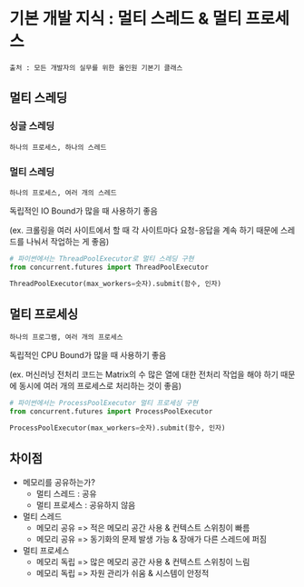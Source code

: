 # 기본 개발 지식 : 멀티 스레드 & 멀티 프로세스

```
출처 : 모든 개발자의 실무를 위한 올인원 기본기 클래스
```



## 멀티 스레딩

### 싱글 스레딩

```
하나의 프로세스, 하나의 스레드
```



### 멀티 스레딩

```
하나의 프로세스, 여러 개의 스레드
```

독립적인 IO Bound가 많을 때 사용하기 좋음

(ex. 크롤링을 여러 사이트에서 할 때 각 사이트마다 요청-응답을 계속 하기 때문에 스레드를 나눠서 작업하는 게 좋음)

```python
# 파이썬에서는 ThreadPoolExecutor로 멀티 스레딩 구현
from concurrent.futures import ThreadPoolExecutor

ThreadPoolExecutor(max_workers=숫자).submit(함수, 인자)
```



## 멀티 프로세싱

```
하나의 프로그램, 여러 개의 프로세스
```

독립적인 CPU Bound가 많을 때 사용하기 좋음

(ex. 머신러닝 전처리 코드는 Matrix의 수 많은 열에 대한 전처리 작업을 해야 하기 때문에 동시에 여러 개의 프로세스로 처리하는 것이 좋음)

```python
# 파이썬에서는 ProcessPoolExecutor 멀티 프로세싱 구현
from concurrent.futures import ProcessPoolExecutor

ProcessPoolExecutor(max_workers=숫자).submit(함수, 인자)
```



## 차이점

- 메모리를 공유하는가?
  - 멀티 스레드 : 공유
  - 멀티 프로세스 : 공유하지 않음
- 멀티 스레드
  - 메모리 공유 => 적은 메모리 공간 사용 & 컨텍스트 스위칭이 빠름
  - 메모리 공유 => 동기화의 문제 발생 가능 & 장애가 다른 스레드에 퍼짐
- 멀티 프로세스
  - 메모리 독립 => 많은 메모리 공간 사용 & 컨텍스트 스위칭이 느림
  - 메모리 독립 => 자원 관리가 쉬움 & 시스템이 안정적